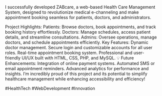 I successfully developed ZABcare, a web-based Health Care Management System, designed to revolutionize medical e-channeling and make appointment booking seamless for patients, doctors, and administrators.

Project Highlights:
Patients: Browse doctors, book appointments, and track booking history effortlessly.
Doctors: Manage schedules, access patient details, and streamline consultations.
Admins: Oversee operations, manage doctors, and schedule appointments efficiently.
Key Features:
Dynamic doctor management.
Secure login and customizable accounts for all user roles.
Real-time appointment booking system.
Professional and user-friendly UI/UX built with HTML, CSS, PHP, and MySQL.
💡 Future Enhancements:
Integration of online payment systems.
Automated SMS or email appointment reminders.
Advanced analytics for performance and insights.
I’m incredibly proud of this project and its potential to simplify healthcare management while enhancing accessibility and efficiency!

#HealthTech #WebDevelopment #Innovation

